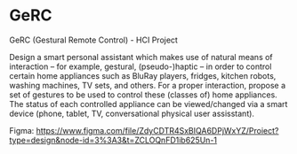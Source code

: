 # GeRC
GeRC (Gestural Remote Control) - HCI Project

Design a smart personal assistant which makes use of natural means of interaction – for example, gestural, (pseudo-)haptic – in order to control certain home appliances such as BluRay players, fridges, kitchen robots, washing machines, TV sets, and others. For a proper interaction, propose a set of gestures to be used to control these (classes of) home appliances. The status of each controlled appliance can be viewed/changed via a smart device (phone, tablet, TV, conversational physical user assisstant).

Figma: https://www.figma.com/file/ZdyCDTR4SxBIQA6DPjWxYZ/Proiect?type=design&node-id=3%3A3&t=ZCLOQnFD1ib625Un-1
